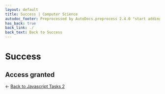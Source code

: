 ```yaml
---
layout: default
title: Success | Computer Science
autodoc_footer: Preprocessed by AutoDocs.preprocess 2.4.0 "start adding backlinks" ⓒ Starwort, 2020
has_back: true
back_link: ./
back_text: Back to Success
---
```


# Success

## Access granted

← [Back to Javascript Tasks 2](./index.html)
